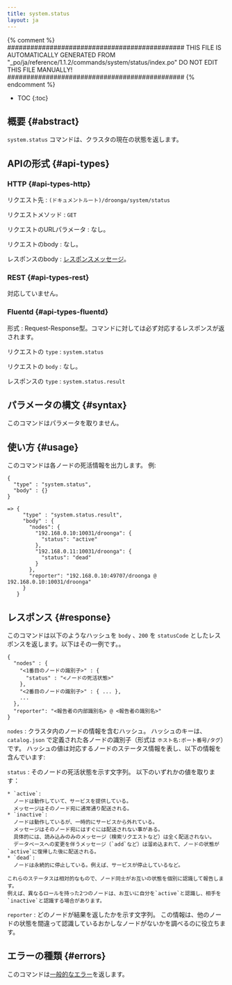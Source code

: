 ```yaml
---
title: system.status
layout: ja
---
```


{% comment %}
##############################################
  THIS FILE IS AUTOMATICALLY GENERATED FROM
  "_po/ja/reference/1.1.2/commands/system/status/index.po"
  DO NOT EDIT THIS FILE MANUALLY!
##############################################
{% endcomment %}


* TOC
{:toc}

## 概要 {#abstract}

`system.status` コマンドは、クラスタの現在の状態を返します。

## APIの形式 {#api-types}

### HTTP {#api-types-http}

リクエスト先
: `(ドキュメントルート)/droonga/system/status`

リクエストメソッド
: `GET`

リクエストのURLパラメータ
: なし。

リクエストのbody
: なし。

レスポンスのbody
: [レスポンスメッセージ](#response)。

### REST {#api-types-rest}

対応していません。

### Fluentd {#api-types-fluentd}

形式
: Request-Response型。コマンドに対しては必ず対応するレスポンスが返されます。

リクエストの `type`
: `system.status`

リクエストの `body`
: なし。

レスポンスの `type`
: `system.status.result`

## パラメータの構文 {#syntax}

このコマンドはパラメータを取りません。

## 使い方 {#usage}

このコマンドは各ノードの死活情報を出力します。
例:

    {
      "type" : "system.status",
      "body" : {}
    }
    
    => {
         "type" : "system.status.result",
         "body" : {
           "nodes": {
             "192.168.0.10:10031/droonga": {
               "status": "active"
             },
             "192.168.0.11:10031/droonga": {
               "status": "dead"
             }
           },
           "reporter": "192.168.0.10:49707/droonga @ 192.168.0.10:10031/droonga"
         }
       }


## レスポンス {#response}

このコマンドは以下のようなハッシュを `body` 、`200` を `statusCode` としたレスポンスを返します。以下はその一例です。。

    {
      "nodes" : {
        "<1番目のノードの識別子>" : {
          "status" : "<ノードの死活状態>"
        },
        "<2番目のノードの識別子>" : { ... },
        ...
      },
      "reporter": "<報告者の内部識別名> @ <報告者の識別名>"
    }

`nodes`
: クラスタ内のノードの情報を含むハッシュ。
  ハッシュのキーは、`catalog.json` で定義された各ノードの識別子（形式は `ホスト名:ポート番号/タグ`）です。
  ハッシュの値は対応するノードのステータス情報を表し、以下の情報を含んでいます:
  
  `status`
  : そのノードの死活状態を示す文字列。
    以下のいずれかの値を取ります：
    
    * `active`:
      ノードは動作していて、サービスを提供している。
      メッセージはそのノード宛に通常通り配送される。
    * `inactive`:
      ノードは動作しているが、一時的にサービスから外れている。
      メッセージはそのノード宛にはすぐには配送されない事がある。
      具体的には、読み込みのみのメッセージ（検索リクエストなど）は全く配送されない。
      データベースへの変更を伴うメッセージ（`add`など）は溜め込まれて、ノードの状態が`active`に復帰した後に配送される。
    * `dead`:
      ノードは永続的に停止している。例えば、サービスが停止しているなど。
    
    これらのステータスは相対的なもので、ノード同士がお互いの状態を個別に認識して報告します。
    例えば、異なるロールを持った2つのノードは、お互いに自分を`active`と認識し、相手を`inactive`と認識する場合があります。

`reporter`
: どのノードが結果を返したかを示す文字列。
  この情報は、他のノードの状態を間違って認識しているおかしなノードがないかを調べるのに役立ちます。

## エラーの種類 {#errors}

このコマンドは[一般的なエラー](/reference/message/#error)を返します。
